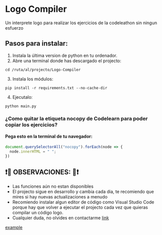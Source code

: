 # Logo Compiler
Un interprete logo para realizar los ejercicios de la codeleathon sin ningun esfuerzo
## Pasos para instalar:
1. Instala la última version de python en tu ordenador.
2. Abre una terminal donde has descargado el projecto:
```shell
cd /ruta/al/projecto/Logo-Compiler
```
3. Instala los módulos:
```shell
pip install -r requirements.txt --no-cache-dir
```
4. Ejecutalo:
```shell
python main.py
```
### ¿Como quitar la etiqueta nocopy de Codelearn para poder copiar los ejercicios?
#### Pega esto en la terminal de tu navegador:
```javascript
document.querySelectorAll("nocopy").forEach(node => {
  node.innerHTML = " ";
})
```

## ❗🔴 OBSERVACIONES: 🔴❗
- Las funciones aún no estan disponibles
- El projecto sigue en desarrollo y cambia cada dia, te recomiendo que mires si hay nuevas actualizaciones a menudo
- Recomiendo instalar algun editor de código como Visual Studio Code porque hay que volver a ejecutar el projecto cada vez que quieras compilar un código logo.
- Cualquier duda, no olvides en contactarme [link](http://oriol.22web.org/)

<a href="http://example.com/" target="_blank">example</a>
